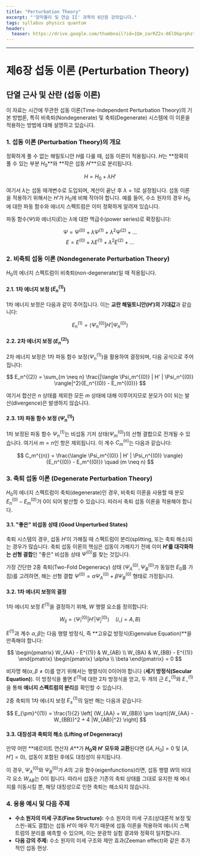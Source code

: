 ```yaml
---
title: "Perturbation Theory"
excerpt: "'양자물리 및 연습 II' 과목의 6단원 강의입니다."
tags: syllabus physics quantum
header:
  teaser: https://drive.google.com/thumbnail?id=1Qm_zarRZ2x-0ElOGprphzt1zN4FiPnS6&sz=w1000
---
```


---

# 제6장 섭동 이론 (Perturbation Theory)

## 단열 근사 및 산란 (섭동 이론)

이 자료는 시간에 무관한 섭동 이론(Time-Independent Perturbation Theory)의 기본 방법론, 특히 비축퇴(Nondegenerate) 및 축퇴(Degenerate) 시스템에 이 이론을 적용하는 방법에 대해 설명하고 있습니다.

### 1. 섭동 이론 (Perturbation Theory)의 개요

정확하게 풀 수 없는 해밀토니안 $H$를 다룰 때, 섭동 이론이 적용됩니다. $H$는 **정확히 풀 수 있는 부분 $H_0$**와 **작은 섭동 $H'$**으로 분리됩니다.

$$ H = H_0 + \lambda H' $$

여기서 $\lambda$는 섭동 매개변수로 도입되며, 계산이 끝난 후 $\lambda = 1$로 설정됩니다. 섭동 이론을 적용하기 위해서는 $H'$가 $H_0$에 비해 작아야 합니다. 예를 들어, 수소 원자의 경우 $H_0$에 대한 파동 함수와 에너지 스펙트럼은 이미 정확하게 알려져 있습니다.

파동 함수($\Psi$)와 에너지($E$)는 $\lambda$에 대한 멱급수(power series)로 확장됩니다:

$$ \Psi = \Psi^{(0)} + \lambda \Psi^{(1)} + \lambda^2 \Psi^{(2)} + \dots $$
$$ E = E^{(0)} + \lambda E^{(1)} + \lambda^2 E^{(2)} + \dots $$

### 2. 비축퇴 섭동 이론 (Nondegenerate Perturbation Theory)

$H_0$의 에너지 스펙트럼이 비축퇴(non-degenerate)일 때 적용됩니다.

#### 2.1. 1차 에너지 보정 ($E_n^{(1)}$)

1차 에너지 보정은 다음과 같이 주어집니다. 이는 **교란 해밀토니안($H'$)의 기대값**과 같습니다:

$$ E_n^{(1)} = \langle \Psi_n^{(0)} | H' | \Psi_n^{(0)} \rangle $$

#### 2.2. 2차 에너지 보정 ($E_n^{(2)}$)

2차 에너지 보정은 1차 파동 함수 보정($\Psi_n^{(1)}$)을 활용하여 결정되며, 다음 공식으로 주어집니다:

$$ E_n^{(2)} = \sum_{m \neq n} \frac{|\langle \Psi_m^{(0)} | H' | \Psi_n^{(0)} \rangle|^2}{E_n^{(0)} - E_m^{(0)}} $$

여기서 합산은 $n$ 상태를 제외한 모든 $m$ 상태에 대해 이루어지므로 분모가 0이 되는 발산(divergence)은 발생하지 않습니다.

#### 2.3. 1차 파동 함수 보정 ($\Psi_n^{(1)}$)

1차 보정된 파동 함수 $\Psi_n^{(1)}$는 비섭동 기저 상태($\Psi_m^{(0)}$)의 선형 결합으로 전개될 수 있습니다. 여기서 $m=n$인 항은 제외됩니다. 이 계수 $C_m^{(n)}$는 다음과 같습니다:

$$ C_m^{(n)} = \frac{\langle \Psi_m^{(0)} | H' | \Psi_n^{(0)} \rangle}{E_n^{(0)} - E_m^{(0)}} \quad (m \neq n) $$

### 3. 축퇴 섭동 이론 (Degenerate Perturbation Theory)

$H_0$의 에너지 스펙트럼이 축퇴(degenerate)인 경우, 비축퇴 이론을 사용할 때 분모 $E_n^{(0)} - E_m^{(0)}$가 0이 되어 발산할 수 있습니다. 따라서 축퇴 섭동 이론을 적용해야 합니다.

#### 3.1. "좋은" 비섭동 상태 (Good Unperturbed States)

축퇴 시스템의 경우, 섭동 $H'$이 가해질 때 스펙트럼이 분리(splitting, 또는 축퇴 해소)되는 경우가 많습니다. 축퇴 섭동 이론의 핵심은 섭동이 가해지기 전에 이미 **$H'$를 대각화하는 선형 결합**인 "좋은" 비섭동 상태 $\Psi^{(0)}$를 찾는 것입니다.

가장 간단한 2중 축퇴(Two-Fold Degeneracy) 상태 ($\Psi_A^{(0)}, \Psi_B^{(0)}$가 동일한 $E_0$를 가짐)를 고려하면, 해는 선형 결합 $\Psi^{(0)} = \alpha \Psi_A^{(0)} + \beta \Psi_B^{(0)}$ 형태로 가정됩니다.

#### 3.2. 1차 에너지 보정의 결정

1차 에너지 보정 $E^{(1)}$을 결정하기 위해, $W$ 행렬 요소를 정의합니다:

$$ W_{ij} = \langle \Psi_i^{(0)} | H' | \Psi_j^{(0)} \rangle \quad (i, j = A, B) $$

$E^{(1)}$과 계수 $\alpha, \beta$는 다음 행렬 방정식, 즉 **고유값 방정식(Eigenvalue Equation)**을 만족해야 합니다:

$$ \begin{pmatrix} W_{AA} - E^{(1)} & W_{AB} \\ W_{BA} & W_{BB} - E^{(1)} \end{pmatrix} \begin{pmatrix} \alpha \\ \beta \end{pmatrix} = 0 $$

비자명 해($\alpha, \beta \neq 0$)를 얻기 위해서는 행렬식이 0이어야 합니다 (**세기 방정식(Secular Equation)**). 이 방정식을 풀면 $E^{(1)}$에 대한 2차 방정식을 얻고, 두 개의 근 $E_{+}^{(1)}$와 $E_{-}^{(1)}$을 통해 **에너지 스펙트럼의 분리**를 확인할 수 있습니다.

2중 축퇴의 1차 에너지 보정 $E_{\pm}^{(1)}$의 일반 해는 다음과 같습니다:

$$ E_{\pm}^{(1)} = \frac{1}{2} \left[ (W_{AA} + W_{BB}) \pm \sqrt{(W_{AA} - W_{BB})^2 + 4 |W_{AB}|^2} \right] $$

#### 3.3. 대칭성과 축퇴의 해소 (Lifting of Degeneracy)

만약 어떤 **에르미트 연산자 $A$**가 **$H_0$와 $H'$ 모두와 교환**된다면 ($[A, H_0] = 0$ 및 $[A, H'] = 0$), 섭동이 포함된 후에도 대칭성이 유지됩니다.

이 경우, $\Psi_A^{(0)}$와 $\Psi_B^{(0)}$가 $A$의 고유 함수(eigenfunctions)라면, 섭동 행렬 $W$의 비대각 요소 $W_{AB}$는 0이 됩니다. 따라서 섭동은 기존의 축퇴 상태를 그대로 유지한 채 에너지를 이동시킬 뿐, 해당 대칭성으로 인한 축퇴는 해소되지 않습니다.

### 4. 응용 예시 및 다음 주제

*   **수소 원자의 미세 구조(Fine Structure):** 수소 원자의 미세 구조(상대론적 보정 및 스핀-궤도 결합)는 섭동 $H'$이 매우 작기 때문에 섭동 이론을 적용하여 에너지 스펙트럼의 분리를 예측할 수 있으며, 이는 분광학 실험 결과와 정확히 일치합니다.
*   **다음 강의 주제:** 수소 원자의 미세 구조와 제만 효과(Zeeman effect)와 같은 추가적인 섭동 현상.